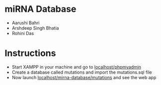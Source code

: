 ﻿# miRNA Database 
 - Aarushi Bahri
 - Arshdeep Singh Bhatia
 - Rohini Das
# Instructions 
 - Start XAMPP in your machine and go to <a href="http://localhost/phpmyadmin" target="_blank">localhost/phpmyadmin</a>
 - Create a database called mutations and import the mutations.sql file
 - Now launch <a href="http://localhost/mirna-database/mutations/" target="_blank">localhost/mirna-database/mutations</a> and see the web app
